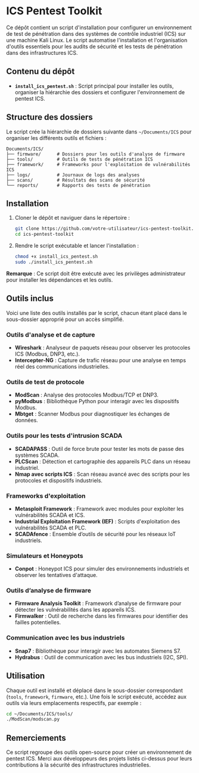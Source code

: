 
# ICS Pentest Toolkit

Ce dépôt contient un script d'installation pour configurer un environnement de test de pénétration dans des systèmes de contrôle industriel (ICS) sur une machine Kali Linux. Le script automatise l'installation et l'organisation d'outils essentiels pour les audits de sécurité et les tests de pénétration dans des infrastructures ICS.

## Contenu du dépôt

- **`install_ics_pentest.sh`** : Script principal pour installer les outils, organiser la hiérarchie des dossiers et configurer l'environnement de pentest ICS.

## Structure des dossiers

Le script crée la hiérarchie de dossiers suivante dans `~/Documents/ICS` pour organiser les différents outils et fichiers :

```
Documents/ICS/
├── firmware/      # Dossiers pour les outils d'analyse de firmware
├── tools/         # Outils de tests de pénétration ICS
├── framework/     # Frameworks pour l'exploitation de vulnérabilités ICS
├── logs/          # Journaux de logs des analyses
├── scans/         # Résultats des scans de sécurité
└── reports/       # Rapports des tests de pénétration
```

## Installation

1. Cloner le dépôt et naviguer dans le répertoire :
   ```bash
   git clone https://github.com/votre-utilisateur/ics-pentest-toolkit.git
   cd ics-pentest-toolkit
   ```

2. Rendre le script exécutable et lancer l'installation :
   ```bash
   chmod +x install_ics_pentest.sh
   sudo ./install_ics_pentest.sh
   ```

**Remarque** : Ce script doit être exécuté avec les privilèges administrateur pour installer les dépendances et les outils.

## Outils inclus

Voici une liste des outils installés par le script, chacun étant placé dans le sous-dossier approprié pour un accès simplifié.

### Outils d'analyse et de capture

- **Wireshark** : Analyseur de paquets réseau pour observer les protocoles ICS (Modbus, DNP3, etc.).
- **Intercepter-NG** : Capture de trafic réseau pour une analyse en temps réel des communications industrielles.

### Outils de test de protocole

- **ModScan** : Analyse des protocoles Modbus/TCP et DNP3.
- **pyModbus** : Bibliothèque Python pour interagir avec les dispositifs Modbus.
- **Mbtget** : Scanner Modbus pour diagnostiquer les échanges de données.

### Outils pour les tests d'intrusion SCADA

- **SCADAPASS** : Outil de force brute pour tester les mots de passe des systèmes SCADA.
- **PLCScan** : Détection et cartographie des appareils PLC dans un réseau industriel.
- **Nmap avec scripts ICS** : Scan réseau avancé avec des scripts pour les protocoles et dispositifs industriels.

### Frameworks d'exploitation

- **Metasploit Framework** : Framework avec modules pour exploiter les vulnérabilités SCADA et ICS.
- **Industrial Exploitation Framework (IEF)** : Scripts d'exploitation des vulnérabilités SCADA et PLC.
- **SCADAfence** : Ensemble d’outils de sécurité pour les réseaux IoT industriels.

### Simulateurs et Honeypots

- **Conpot** : Honeypot ICS pour simuler des environnements industriels et observer les tentatives d'attaque.

### Outils d’analyse de firmware

- **Firmware Analysis Toolkit** : Framework d’analyse de firmware pour détecter les vulnérabilités dans les appareils ICS.
- **Firmwalker** : Outil de recherche dans les firmwares pour identifier des failles potentielles.

### Communication avec les bus industriels

- **Snap7** : Bibliothèque pour interagir avec les automates Siemens S7.
- **Hydrabus** : Outil de communication avec les bus industriels (I2C, SPI).

## Utilisation

Chaque outil est installé et déplacé dans le sous-dossier correspondant (`tools`, `framework`, `firmware`, etc.). Une fois le script exécuté, accédez aux outils via leurs emplacements respectifs, par exemple :

```bash
cd ~/Documents/ICS/tools/
./ModScan/modscan.py
```

## Remerciements

Ce script regroupe des outils open-source pour créer un environnement de pentest ICS. Merci aux développeurs des projets listés ci-dessus pour leurs contributions à la sécurité des infrastructures industrielles.
